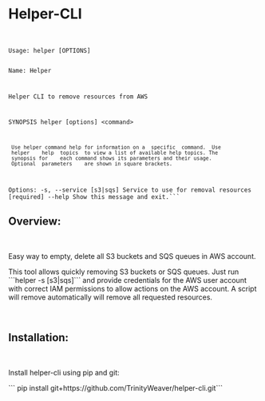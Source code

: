 <h1>Helper-CLI</h1>
<br>
<code>
Usage: helper [OPTIONS]

  Name: Helper

  Helper CLI to remove resources from AWS

  SYNOPSIS       helper [options] &lt;command&gt;

     Use helper command help for information on a  specific  command.  Use
     helper    help  topics  to view a list of available help topics. The
     synopsis for    each command shows its parameters and their usage.
     Optional  parameters    are shown in square brackets.

Options:
  -s, --service [s3|sqs]  Service to use for removal resources  [required]
  --help                  Show this message and exit.```
</code>

<h2>Overview:</h2>
<br>
<p>Easy way to empty, delete all S3 buckets and SQS queues in AWS account.</p>
<p>This tool allows quickly removing S3 buckets or SQS queues. Just run ```helper -s [s3|sqs]``` and provide credentials for the AWS user account with correct IAM permissions to allow actions on the AWS account. A script will remove automatically will remove all requested resources.</p>
<br>

<h2>Installation:</h2>
<br>
<p>Install helper-cli using pip and git:</p>
```
pip install git+https://github.com/TrinityWeaver/helper-cli.git```


